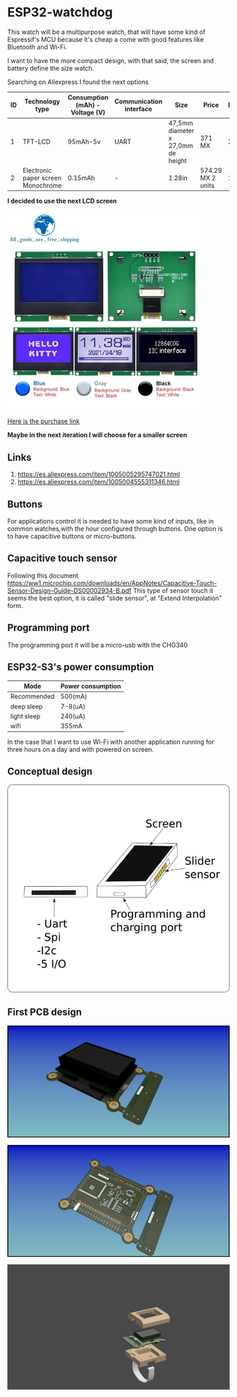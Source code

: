 # ESP32-watchdog 

This watch will be a multipurpose watch, that will have some kind of Espressif's MCU because it's cheap a come with good features like
Bluetooth and Wi-Fi.

I want to have the more compact design, with that said, the screen and battery define the size watch. 

Searching on Aliexpress I found the next options 

|ID|Technology type|Consumption (mAh) - Voltage (V)|Communication interface|Size|Price|Resolution|
|-|-|-|-|-|-|-|
|1|TFT-LCD|95mAh-5v|UART|47,5mm diameter x 27,0mm de height|371 MX|240px|
|2|Electronic paper screen Monochrome|0.15mAh|-|1.28in|574.29 MX 2 units| 128px|


**I decided to use the next LCD screen**

![lcd_screen](./images/lcd.png)

[Here is the purchase link](https://es.aliexpress.com/item/1005004617618178.html)

**Maybe in the next iteration I will choose for a smaller screen**

## Links
1. https://es.aliexpress.com/item/1005005295747021.html
2. https://es.aliexpress.com/item/1005004555311346.html

## Buttons 
For applications control it is needed to have some kind of inputs, like in common watches,with the hour configured through buttons.
One option is to have capacitive buttons or micro-buttons.

## Capacitive touch sensor
Following this document https://ww1.microchip.com/downloads/en/AppNotes/Capacitive-Touch-Sensor-Design-Guide-DS00002934-B.pdf
This type of sensor touch it seems the best option, it is called "slide sensor", at "Extend Interpolation" form.

## Programming port 
The programming port it will be a micro-usb with the CHG340

## ESP32-S3's power consumption 

|Mode|Power consumption|
|-|-|
|Recommended|500(mA)|
|deep sleep|7-8(uA)|
|light sleep|240(uA)|
|wifi|355mA|

In the case that I want to use Wi-Fi with another application running for three hours on a day and with powered on screen.

## Conceptual design

![design](./images/Conceptual_design.png)

## First PCB design

![design_pcb](./schematics/Main_board/images/Main_board_1.png)

![design_pcb_1](./schematics/Main_board/images/Main_board.png)

![design_pcb_2](./images/watch_first_render.png)
